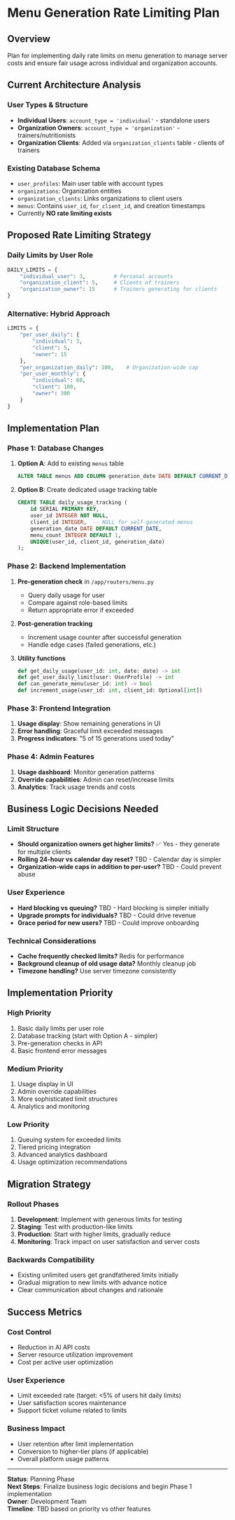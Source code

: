 # Menu Generation Rate Limiting Plan

## Overview
Plan for implementing daily rate limits on menu generation to manage server costs and ensure fair usage across individual and organization accounts.

## Current Architecture Analysis

### User Types & Structure
- **Individual Users**: `account_type = 'individual'` - standalone users
- **Organization Owners**: `account_type = 'organization'` - trainers/nutritionists
- **Organization Clients**: Added via `organization_clients` table - clients of trainers

### Existing Database Schema
- `user_profiles`: Main user table with account types
- `organizations`: Organization entities 
- `organization_clients`: Links organizations to client users
- `menus`: Contains `user_id`, `for_client_id`, and creation timestamps
- Currently **NO rate limiting exists**

## Proposed Rate Limiting Strategy

### Daily Limits by User Role
```python
DAILY_LIMITS = {
    "individual_user": 3,         # Personal accounts
    "organization_client": 5,     # Clients of trainers
    "organization_owner": 15      # Trainers generating for clients
}
```

### Alternative: Hybrid Approach
```python
LIMITS = {
    "per_user_daily": {
        "individual": 3,
        "client": 5, 
        "owner": 15
    },
    "per_organization_daily": 100,    # Organization-wide cap
    "per_user_monthly": {
        "individual": 60,
        "client": 100,
        "owner": 300
    }
}
```

## Implementation Plan

### Phase 1: Database Changes
1. **Option A**: Add to existing `menus` table
   ```sql
   ALTER TABLE menus ADD COLUMN generation_date DATE DEFAULT CURRENT_DATE;
   ```

2. **Option B**: Create dedicated usage tracking table
   ```sql
   CREATE TABLE daily_usage_tracking (
       id SERIAL PRIMARY KEY,
       user_id INTEGER NOT NULL,
       client_id INTEGER,  -- NULL for self-generated menus
       generation_date DATE DEFAULT CURRENT_DATE,
       menu_count INTEGER DEFAULT 1,
       UNIQUE(user_id, client_id, generation_date)
   );
   ```

### Phase 2: Backend Implementation
1. **Pre-generation check** in `/app/routers/menu.py` 
   - Query daily usage for user
   - Compare against role-based limits
   - Return appropriate error if exceeded

2. **Post-generation tracking**
   - Increment usage counter after successful generation
   - Handle edge cases (failed generations, etc.)

3. **Utility functions**
   ```python
   def get_daily_usage(user_id: int, date: date) -> int
   def get_user_daily_limit(user: UserProfile) -> int  
   def can_generate_menu(user_id: int) -> bool
   def increment_usage(user_id: int, client_id: Optional[int])
   ```

### Phase 3: Frontend Integration
1. **Usage display**: Show remaining generations in UI
2. **Error handling**: Graceful limit exceeded messages
3. **Progress indicators**: "5 of 15 generations used today"

### Phase 4: Admin Features
1. **Usage dashboard**: Monitor generation patterns
2. **Override capabilities**: Admin can reset/increase limits
3. **Analytics**: Track usage trends and costs

## Business Logic Decisions Needed

### Limit Structure
- **Should organization owners get higher limits?** ✅ Yes - they generate for multiple clients
- **Rolling 24-hour vs calendar day reset?** TBD - Calendar day is simpler
- **Organization-wide caps in addition to per-user?** TBD - Could prevent abuse

### User Experience
- **Hard blocking vs queuing?** TBD - Hard blocking is simpler initially
- **Upgrade prompts for individuals?** TBD - Could drive revenue
- **Grace period for new users?** TBD - Could improve onboarding

### Technical Considerations
- **Cache frequently checked limits?** Redis for performance
- **Background cleanup of old usage data?** Monthly cleanup job
- **Timezone handling?** Use server timezone consistently

## Implementation Priority

### High Priority
1. Basic daily limits per user role
2. Database tracking (start with Option A - simpler)
3. Pre-generation checks in API
4. Basic frontend error messages

### Medium Priority  
1. Usage display in UI
2. Admin override capabilities
3. More sophisticated limit structures
4. Analytics and monitoring

### Low Priority
1. Queuing system for exceeded limits
2. Tiered pricing integration
3. Advanced analytics dashboard
4. Usage optimization recommendations

## Migration Strategy

### Rollout Phases
1. **Development**: Implement with generous limits for testing
2. **Staging**: Test with production-like limits
3. **Production**: Start with higher limits, gradually reduce
4. **Monitoring**: Track impact on user satisfaction and server costs

### Backwards Compatibility
- Existing unlimited users get grandfathered limits initially
- Gradual migration to new limits with advance notice
- Clear communication about changes and rationale

## Success Metrics

### Cost Control
- Reduction in AI API costs
- Server resource utilization improvement
- Cost per active user optimization

### User Experience
- Limit exceeded rate (target: <5% of users hit daily limits)
- User satisfaction scores maintenance
- Support ticket volume related to limits

### Business Impact
- User retention after limit implementation
- Conversion to higher-tier plans (if applicable)
- Overall platform usage patterns

---

**Status**: Planning Phase  
**Next Steps**: Finalize business logic decisions and begin Phase 1 implementation  
**Owner**: Development Team  
**Timeline**: TBD based on priority vs other features